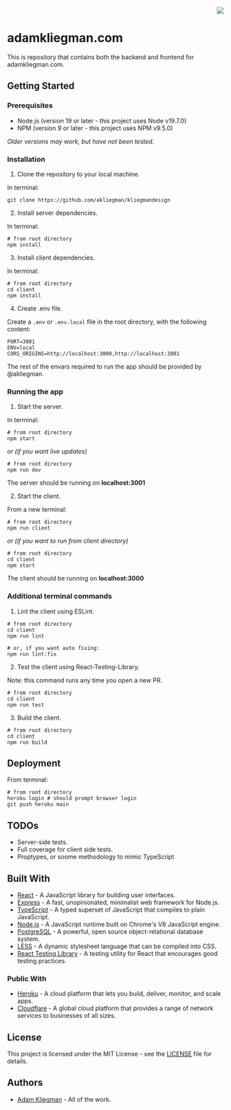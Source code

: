<p align="right">
  <img src="https://img.shields.io/npm/l/express" />
</p>

# adamkliegman.com

This is repository that contains both the backend and frontend for adamkliegman.com.

## Getting Started

### Prerequisites

- Node.js (version 19 or later - this project uses Node v19.7.0)
- NPM (version 9 or later - this project uses NPM v9.5.0)

_Older versions may work, but have not been tested._

### Installation

1. Clone the repository to your local machine.

In terminal:

```
git clone https://github.com/akliegman/kliegmandesign
```

2. Install server dependencies.

In terminal:

```
# from root directory
npm install
```

3. Install client dependencies.

In terminal:

```
# from root directory
cd client
npm install
```

4. Create .env file.

Create a `.env` or `.env.local` file in the root directory, with the following content:

```
PORT=3001
ENV=local
CORS_ORIGINS=http://localhost:3000,http://localhost:3001
```

The rest of the envars required to run the app should be provided by @akliegman.

### Running the app

1. Start the server.

In terminal:

```
# from root directory
npm start
```

_or (if you want live updates)_

```
# from root directory
npm run dev
```

The server should be running on **localhost:3001**

2. Start the client.

From a new terminal:

```
# from root directory
npm run client
```

_or (if you want to run from client directory)_

```
# from root directory
cd client
npm start
```

The client should be running on **localhost:3000**

### Additional terminal commands

1. Lint the client using ESLint.

```
# from root directory
cd client
npm run lint

# or, if you want auto fixing:
npm run lint:fix
```

2. Test the client using React-Testing-Library.

Note: this command runs any time you open a new PR.

```
# from root directory
cd client
npm run test
```

3. Build the client.

```
# from root directory
cd client
npm run build
```

## Deployment

From terminal:

```
# from root directory
heroku login # should prompt browser login
git push heroku main
```

## TODOs

- Server-side tests.
- Full coverage for client side tests.
- Proptypes, or soome methodology to mimic TypeScript

## Built With

- [React](https://reactjs.org/) - A JavaScript library for building user interfaces.
- [Express](https://expressjs.com/) - A fast, unopinionated, minimalist web framework for Node.js.
- [TypeScript](https://www.typescriptlang.org/) - A typed superset of JavaScript that compiles to plain JavaScript.
- [Node.js](https://nodejs.org/) - A JavaScript runtime built on Chrome's V8 JavaScript engine.
- [PostgreSQL](https://www.postgresql.org/) - A powerful, open source object-relational database system.
- [LESS](http://lesscss.org/) - A dynamic stylesheet language that can be compiled into CSS.
- [React Testing Library](https://testing-library.com/docs/react-testing-library/intro/) - A testing utility for React that encourages good testing practices.

### Public With

- [Heroku](https://www.heroku.com/) - A cloud platform that lets you build, deliver, monitor, and scale apps.
- [Cloudflare](https://www.cloudflare.com/) - A global cloud platform that provides a range of network services to businesses of all sizes.

## License

This project is licensed under the MIT License - see the [LICENSE](LICENSE) file for details.

## Authors

- [Adam Kliegman](https://github.com/akliegman) - All of the work.
